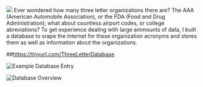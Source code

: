 ![](https://static.wixstatic.com/media/9ee6ac_be89129035684577af834c496696249b~mv2.png
)
Ever wondered how many three letter organizations there are? The AAA (American Automobile Association), or the FDA (Food and Drug Administration); what about countless airport codes, or college abreviations? To get experience dealing with large ammounts of data, I built a database to srape the internet for these organization acronyms and stores them as well as information about the organizations. 

##https://tinyurl.com/ThreeLetterDatabase

![Example Database Entry](https://static.wixstatic.com/media/9ee6ac_d45146ce4363469abc4d7a6ea65aceae~mv2.png
)

![Database Overview](https://static.wixstatic.com/media/9ee6ac_58d2977c0b9946b1a9f6ca60da8a5a49~mv2.png)